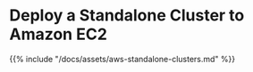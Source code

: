 # Deploy a Standalone Cluster to Amazon EC2
{{% include "/docs/assets/aws-standalone-clusters.md" %}}